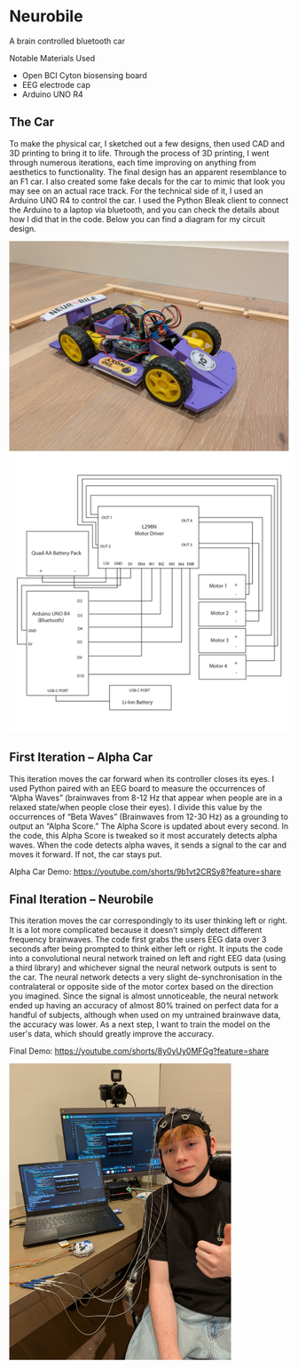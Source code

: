 # Neurobile
A brain controlled bluetooth car

Notable Materials Used
- Open BCI Cyton biosensing board
- EEG electrode cap
- Arduino UNO R4

**The Car** 
--
To make the physical car, I sketched out a few designs, then used CAD and 3D printing to bring it to life. Through the process of 3D printing, I went through numerous iterations, each time improving on anything from aesthetics to functionality. The final design has an apparent resemblance to an F1 car. I also created some fake decals for the car to mimic that look you may see on an actual race track. For the technical side of it, I used an Arduino UNO R4 to control the car. I used the Python Bleak client to connect the Arduino to a laptop via bluetooth, and you can check the details about how I did that in the code. Below you can find a diagram for my circuit design.

<img src="https://github.com/joshuajamesburke/Neurobile/blob/main/car1.jpg" width=800/>
<img src="https://github.com/joshuajamesburke/Neurobile/blob/main/Circut.png" width=800/>

**First Iteration – Alpha Car** 
--
This iteration moves the car forward when its controller closes its eyes. I used Python paired with an EEG board to measure the occurrences of “Alpha Waves” (brainwaves from 8-12 Hz that appear when people are in a relaxed state/when people close their eyes). I divide this value by the occurrences of “Beta Waves” (Brainwaves from 12-30 Hz) as a grounding to output an “Alpha Score.” The Alpha Score is updated about every second. In the code, this Alpha Score is tweaked so it most accurately detects alpha waves. When the code detects alpha waves, it sends a signal to the car and moves it forward. If not, the car stays put.

Alpha Car Demo: https://youtube.com/shorts/9b1vt2CRSy8?feature=share

**Final Iteration – Neurobile** 
--
This iteration moves the car correspondingly to its user thinking left or right. It is a lot more complicated because it doesn’t simply detect different frequency brainwaves. The code first grabs the users EEG data over 3 seconds after being prompted to think either left or right. It inputs the code into a convolutional neural network trained on left and right EEG data (using a third library) and whichever signal the neural network outputs is sent to the car. The neural network detects a very slight de-synchronisation in the contralateral or opposite side of the motor cortex based on the direction you imagined. Since the signal is almost unnoticeable, the neural network ended up having an accuracy of almost 80% trained on perfect data for a handful of subjects, although when used on my untrained brainwave data, the accuracy was lower. As a next step, I want to train the model on the user's data, which should greatly improve the accuracy.

Final Demo: https://youtube.com/shorts/8y0yUy0MFGg?feature=share


<img src="https://github.com/joshuajamesburke/Neurobile/blob/main/josh.jpg" width=400/>


